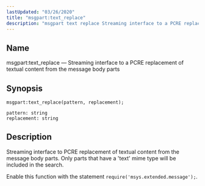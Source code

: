 ```yaml
---
lastUpdated: "03/26/2020"
title: "msgpart:text_replace"
description: "msgpart text replace Streaming interface to a PCRE replacement of textual content from the message body parts msgpart text replace pattern replacement Streaming interface to PCRE replacement of textual content from the message body parts Only parts that have a text mime type will be included in the search Enable..."
---
```


<a name="lua.ref.msgpart_text_replace"></a> 
## Name

msgpart:text_replace — Streaming interface to a PCRE replacement of textual content from the message body parts

<a name="idp17177296"></a> 
## Synopsis

`msgpart:text_replace(pattern, replacement);`

```
pattern: string
replacement: string
```
<a name="idp17180256"></a> 
## Description

Streaming interface to PCRE replacement of textual content from the message body parts. Only parts that have a 'text' mime type will be included in the search.

Enable this function with the statement `require('msys.extended.message');`.